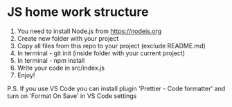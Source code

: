 # JS home work structure

1. You need to install Node.js from https://nodejs.org
2. Create new folder with your project
3. Copy all files from this repo to your project (exclude README.md)
4. In terminal - git init (inside folder with your current project)
5. In terminal - npm install
6. Write your code in src/index.js
7. Enjoy!

P.S. If you use VS Code you can install plugin 'Prettier - Code formatter' and turn on 'Format On Save' in VS Code settings

